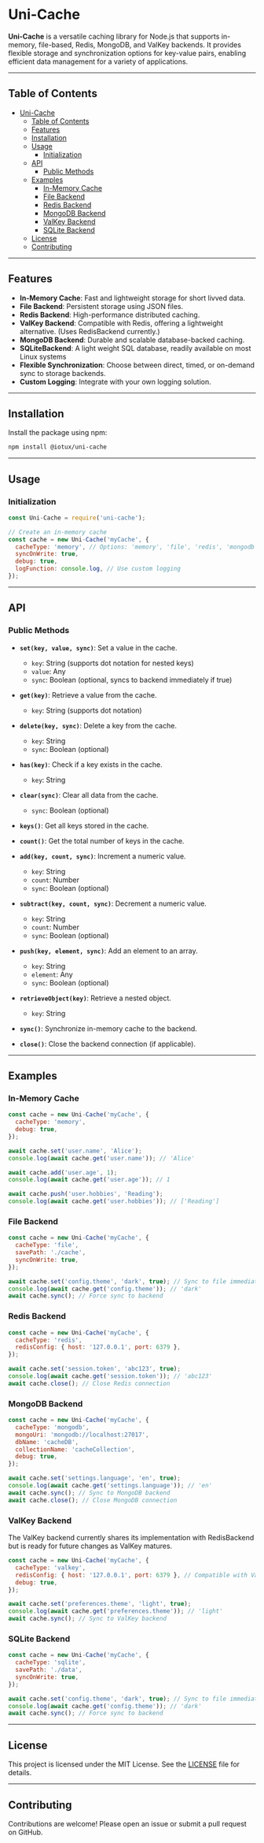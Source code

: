 # Uni-Cache

**Uni-Cache** is a versatile caching library for Node.js that supports in-memory, file-based, Redis, MongoDB, and ValKey backends. It provides flexible storage and synchronization options for key-value pairs, enabling efficient data management for a variety of applications.

---

## Table of Contents
- [Uni-Cache](#uni-cache)
  - [Table of Contents](#table-of-contents)
  - [Features](#features)
  - [Installation](#installation)
  - [Usage](#usage)
    - [Initialization](#initialization)
  - [API](#api)
    - [Public Methods](#public-methods)
  - [Examples](#examples)
    - [In-Memory Cache](#in-memory-cache)
    - [File Backend](#file-backend)
    - [Redis Backend](#redis-backend)
    - [MongoDB Backend](#mongodb-backend)
    - [ValKey Backend](#valkey-backend)
    - [SQLite Backend](#sqlite-backend)
  - [License](#license)
  - [Contributing](#contributing)

---

## Features

- **In-Memory Cache**: Fast and lightweight storage for short livved data.
- **File Backend**: Persistent storage using JSON files.
- **Redis Backend**: High-performance distributed caching.
- **ValKey Backend**: Compatible with Redis, offering a lightweight alternative. (Uses RedisBackend currently.)
- **MongoDB Backend**: Durable and scalable database-backed caching.
- **SQLiteBackend**: A light weight SQL database, readily available on most Linux systems
- **Flexible Synchronization**: Choose between direct, timed, or on-demand sync to storage backends.
- **Custom Logging**: Integrate with your own logging solution.

---

## Installation

Install the package using npm:

```bash
npm install @iotux/uni-cache
```

---

## Usage

### Initialization

```javascript
const Uni-Cache = require('uni-cache');

// Create an in-memory cache
const cache = new Uni-Cache('myCache', {
  cacheType: 'memory', // Options: 'memory', 'file', 'redis', 'mongodb', 'valkey', 'sqlite'
  syncOnWrite: true,
  debug: true,
  logFunction: console.log, // Use custom logging
});
```

---

## API

### Public Methods

- **`set(key, value, sync)`**: Set a value in the cache.
  - `key`: String (supports dot notation for nested keys)
  - `value`: Any
  - `sync`: Boolean (optional, syncs to backend immediately if true)

- **`get(key)`**: Retrieve a value from the cache.
  - `key`: String (supports dot notation)

- **`delete(key, sync)`**: Delete a key from the cache.
  - `key`: String
  - `sync`: Boolean (optional)

- **`has(key)`**: Check if a key exists in the cache.
  - `key`: String

- **`clear(sync)`**: Clear all data from the cache.
  - `sync`: Boolean (optional)

- **`keys()`**: Get all keys stored in the cache.

- **`count()`**: Get the total number of keys in the cache.

- **`add(key, count, sync)`**: Increment a numeric value.
  - `key`: String
  - `count`: Number
  - `sync`: Boolean (optional)

- **`subtract(key, count, sync)`**: Decrement a numeric value.
  - `key`: String
  - `count`: Number
  - `sync`: Boolean (optional)

- **`push(key, element, sync)`**: Add an element to an array.
  - `key`: String
  - `element`: Any
  - `sync`: Boolean (optional)

- **`retrieveObject(key)`**: Retrieve a nested object.
  - `key`: String

- **`sync()`**: Synchronize in-memory cache to the backend.

- **`close()`**: Close the backend connection (if applicable).

---

## Examples

### In-Memory Cache

```javascript
const cache = new Uni-Cache('myCache', {
  cacheType: 'memory',
  debug: true,
});

await cache.set('user.name', 'Alice');
console.log(await cache.get('user.name')); // 'Alice'

await cache.add('user.age', 1);
console.log(await cache.get('user.age')); // 1

await cache.push('user.hobbies', 'Reading');
console.log(await cache.get('user.hobbies')); // ['Reading']
```

### File Backend

```javascript
const cache = new Uni-Cache('myCache', {
  cacheType: 'file',
  savePath: './cache',
  syncOnWrite: true,
});

await cache.set('config.theme', 'dark', true); // Sync to file immediately
console.log(await cache.get('config.theme')); // 'dark'
await cache.sync(); // Force sync to backend
```

### Redis Backend

```javascript
const cache = new Uni-Cache('myCache', {
  cacheType: 'redis',
  redisConfig: { host: '127.0.0.1', port: 6379 },
});

await cache.set('session.token', 'abc123', true);
console.log(await cache.get('session.token')); // 'abc123'
await cache.close(); // Close Redis connection
```

### MongoDB Backend

```javascript
const cache = new Uni-Cache('myCache', {
  cacheType: 'mongodb',
  mongoUri: 'mongodb://localhost:27017',
  dbName: 'cacheDB',
  collectionName: 'cacheCollection',
  debug: true,
});

await cache.set('settings.language', 'en', true);
console.log(await cache.get('settings.language')); // 'en'
await cache.sync(); // Sync to MongoDB backend
await cache.close(); // Close MongoDB connection
```

### ValKey Backend

The ValKey backend currently shares its implementation with RedisBackend but is ready for future changes as ValKey matures.

```javascript
const cache = new Uni-Cache('myCache', {
  cacheType: 'valkey',
  redisConfig: { host: '127.0.0.1', port: 6379 }, // Compatible with ValKey
  debug: true,
});

await cache.set('preferences.theme', 'light', true);
console.log(await cache.get('preferences.theme')); // 'light'
await cache.sync(); // Sync to ValKey backend
```
### SQLite Backend

```javascript
const cache = new Uni-Cache('myCache', {
  cacheType: 'sqlite',
  savePath: './data',
  syncOnWrite: true,
});

await cache.set('config.theme', 'dark', true); // Sync to file immediately
console.log(await cache.get('config.theme')); // 'dark'
await cache.sync(); // Force sync to backend
```
---

## License

This project is licensed under the MIT License. See the [LICENSE](LICENSE) file for details.

---

## Contributing

Contributions are welcome! Please open an issue or submit a pull request on GitHub.
